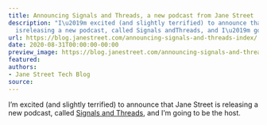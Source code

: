 ```yaml
---
title: Announcing Signals and Threads, a new podcast from Jane Street
description: "I\u2019m excited (and slightly terrified) to announce that Jane Street
  isreleasing a new podcast, called Signals andThreads, and I\u2019m going to be thehost."
url: https://blog.janestreet.com/announcing-signals-and-threads-index/
date: 2020-08-31T00:00:00-00:00
preview_image: https://blog.janestreet.com/announcing-signals-and-threads-index/./signals-and-threads.png
featured:
authors:
- Jane Street Tech Blog
source:
---
```


<p>I&rsquo;m excited (and slightly terrified) to announce that Jane Street is
releasing a new podcast, called <a href="https://signalsandthreads.com/">Signals and
Threads</a>, and I&rsquo;m going to be the
host.</p>


